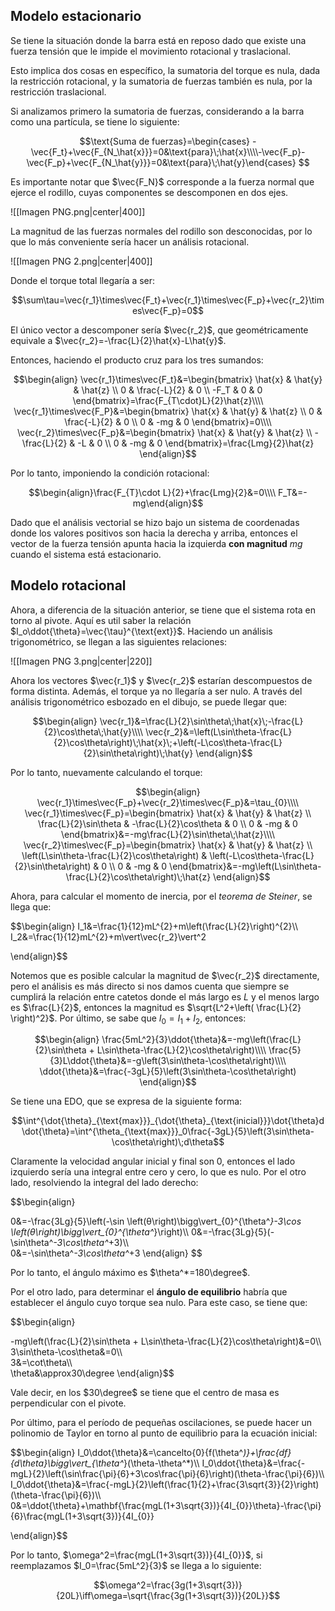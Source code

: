 
## Modelo estacionario 

Se tiene la situación donde la barra está en reposo dado que existe una fuerza tensión que le impide el movimiento rotacional y traslacional. 

Esto implica dos cosas en específico, la sumatoria del torque es nula, dada la restricción rotacional, y la sumatoria de fuerzas también es nula, por la restricción traslacional. 

Si analizamos primero la sumatoria de fuerzas, considerando a la barra como una partícula, se tiene lo siguiente: 

$$\text{Suma de fuerzas}=\begin{cases} -\vec{F_t}+\vec{F_{N_\hat{x}}}=0&\text{para}\;\hat{x}\\\\-\vec{F_p}-\vec{F_p}+\vec{F_{N_\hat{y}}}=0&\text{para}\;\hat{y}\end{cases}  
$$

Es importante notar que $\vec{F_N}$ corresponde a la fuerza normal que ejerce el rodillo, cuyas componentes se descomponen en dos ejes. 

![[Imagen PNG.png|center|400]]


La magnitud de las fuerzas normales del rodillo son desconocidas, por lo que lo más conveniente sería hacer un análisis rotacional. 

![[Imagen PNG 2.png|center|400]]

Donde el torque total llegaría a ser:


$$\sum\tau=\vec{r_1}\times\vec{F_t}+\vec{r_1}\times\vec{F_p}+\vec{r_2}\times\vec{F_p}=0$$

El único vector a descomponer sería $\vec{r_2}$, que geométricamente equivale a $\vec{r_2}=-\frac{L}{2}\hat{x}-L\hat{y}$. 

Entonces, haciendo el producto cruz para los tres sumandos: 

$$\begin{align}
\vec{r_1}\times\vec{F_t}&=\begin{bmatrix}
\hat{x} & \hat{y} & \hat{z} \\
0 & \frac{-L}{2} & 0 \\
-F_T & 0 & 0
\end{bmatrix}=\frac{F_{T\cdot}L}{2}\hat{z}\\\\  
\vec{r_1}\times\vec{F_P}&=\begin{bmatrix}
\hat{x} & \hat{y} & \hat{z} \\
0 & \frac{-L}{2} & 0 \\
0 & -mg & 0
\end{bmatrix}=0\\\\ 
\vec{r_2}\times\vec{F_p}&=\begin{bmatrix}
\hat{x} & \hat{y} & \hat{z} \\
-\frac{L}{2} & -L & 0 \\
0 & -mg & 0
\end{bmatrix}=\frac{Lmg}{2}\hat{z}
\end{align}$$

Por lo tanto, imponiendo la condición rotacional: 

$$\begin{align}\frac{F_{T}\cdot L}{2}+\frac{Lmg}{2}&=0\\\\  
F_T&=-mg\end{align}$$

Dado que el análisis vectorial se hizo bajo un sistema de coordenadas donde los valores positivos son hacia la derecha y arriba, entonces el vector de la fuerza tensión apunta hacia la izquierda **con magnitud** $mg$ cuando el sistema está estacionario. 

## Modelo rotacional 

Ahora, a diferencia de la situación anterior, se tiene que el sistema rota en torno al pivote. Aquí es util saber la relación $I_o\ddot{\theta}=\vec{\tau}^{\text{ext}}$. Haciendo un análisis trigonométrico, se llegan a las siguientes relaciones: 

![[Imagen PNG 3.png|center|220]]


Ahora los vectores $\vec{r_1}$ y $\vec{r_2}$ estarían descompuestos de forma distinta. Además, el torque ya no llegaría a ser nulo. A través del análisis trigonométrico esbozado en el dibujo, se puede llegar que: 

$$\begin{align}
\vec{r_1}&=\frac{L}{2}\sin\theta\;\hat{x}\;-\frac{L}{2}\cos\theta\;\hat{y}\\\\  
\vec{r_2}&=\left(L\sin\theta-\frac{L}{2}\cos\theta\right)\;\hat{x}\;+\left(-L\cos\theta-\frac{L}{2}\sin\theta\right)\;\hat{y}
\end{align}$$


Por lo tanto, nuevamente calculando el torque: 

$$\begin{align}
\vec{r_1}\times\vec{F_p}+\vec{r_2}\times\vec{F_p}&=\tau_{0}\\\\
\vec{r_1}\times\vec{F_p}=\begin{bmatrix}
\hat{x} & \hat{y} & \hat{z} \\
\frac{L}{2}\sin\theta & -\frac{L}{2}\cos\theta & 0 \\
0 & -mg & 0
\end{bmatrix}&=-mg\frac{L}{2}\sin\theta\;\hat{z}\\\\
\vec{r_2}\times\vec{F_p}=\begin{bmatrix}
\hat{x} & \hat{y} & \hat{z} \\
\left(L\sin\theta-\frac{L}{2}\cos\theta\right) & \left(-L\cos\theta-\frac{L}{2}\sin\theta\right) & 0 \\
0 & -mg & 0
\end{bmatrix}&=-mg\left(L\sin\theta-\frac{L}{2}\cos\theta\right)\;\hat{z}
\end{align}$$

Ahora, para calcular el momento de inercia, por el *teorema de Steiner*, se llega que: 

$$\begin{align}
I_1&=\frac{1}{12}mL^{2}+m\left(\frac{L}{2}\right)^{2}\\\\  
I_2&=\frac{1}{12}mL^{2}+m\vert\vec{r_2}\vert^2

\end{align}$$

Notemos que es posible calcular la magnitud de $\vec{r_2}$ directamente, pero el análisis es más directo si nos damos cuenta que siempre se cumplirá la relación entre catetos donde el más largo es $L$ y el menos largo es $\frac{L}{2}$, entonces la magnitud es $\sqrt{L^2+\left( \frac{L}{2} \right)^2}$. Por último, se sabe que $I_0=I_1+I_2$, entonces: 

$$\begin{align}
\frac{5mL^2}{3}\ddot{\theta}&=-mg\left(\frac{L}{2}\sin\theta + L\sin\theta-\frac{L}{2}\cos\theta\right)\\\\
\frac{5}{3}L\ddot{\theta}&=-g\left(3\sin\theta-\cos\theta\right)\\\\  
\ddot{\theta}&=\frac{-3gL}{5}\left(3\sin\theta-\cos\theta\right)
\end{align}$$

Se tiene una EDO, que se expresa de la siguiente forma: 

$$\int^{\dot{\theta}_{\text{max}}}_{\dot{\theta}_{\text{inicial}}}\dot{\theta}d\dot{\theta}=\int^{\theta_{\text{max}}}_0\frac{-3gL}{5}\left(3\sin\theta-\cos\theta\right)\;d\theta$$

Claramente la velocidad angular inicial y final son $0$, entonces el lado izquierdo sería una integral entre cero y cero, lo que es nulo. Por el otro lado, resolviendo la integral del lado derecho: 

$$\begin{align}

0&=-\frac{3Lg}{5}\left(-\sin \left(θ\right)\bigg\vert_{0}^{\theta^*}-3\cos \left(θ\right)\bigg\vert_{0}^{\theta^*}\right)\\\\
0&=-\frac{3Lg}{5}(-\sin\theta^*-3\cos\theta^*+3)\\\\  
0&=-\sin\theta^*-3\cos\theta^*+3
\end{align}
$$

Por lo tanto, el ángulo máximo es $\theta^*=180\degree$. 

Por el otro lado, para determinar el **ángulo de equilibrio** habría que establecer el ángulo cuyo torque sea nulo. Para este caso, se tiene que: 

$$\begin{align}

-mg\left(\frac{L}{2}\sin\theta + L\sin\theta-\frac{L}{2}\cos\theta\right)&=0\\\\  
3\sin\theta-\cos\theta&=0\\\\  
3&=\cot\theta\\\\  
\theta&\approx30\degree
\end{align}$$

Vale decir, en los $30\degree$ se tiene que el centro de masa es perpendicular con el pivote. 

Por último, para el período de pequeñas oscilaciones, se puede hacer un polinomio de Taylor en torno al punto de equilibrio para la ecuación inicial: 

$$\begin{align}
I_0\ddot{\theta}&=\cancelto{0}{f(\theta^*)}+\frac{df}{d\theta}\bigg\vert_{\theta^*}(\theta-\theta^*)\\\\ 
I_0\ddot{\theta}&=\frac{-mgL}{2}\left(\sin\frac{\pi}{6}+3\cos\frac{\pi}{6}\right)(\theta-\frac{\pi}{6})\\\\ 
I_0\ddot{\theta}&=\frac{-mgL}{2}\left(\frac{1}{2}+\frac{3\sqrt{3}}{2}\right)(\theta-\frac{\pi}{6})\\\\  
0&=\ddot{\theta}+\mathbf{\frac{mgL(1+3\sqrt{3})}{4I_{0}}\theta}-\frac{\pi}{6}\frac{mgL(1+3\sqrt{3})}{4I_{0}}

\end{align}$$


Por lo tanto, $\omega^2=\frac{mgL(1+3\sqrt{3})}{4I_{0}}$, si reemplazamos $I_0=\frac{5mL^2}{3}$ se llega a lo siguiente: 

$$\omega^2=\frac{3g(1+3\sqrt{3})}{20L}\iff\omega=\sqrt{\frac{3g(1+3\sqrt{3})}{20L}}$$